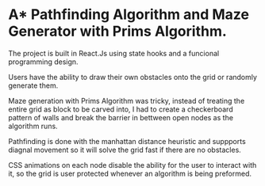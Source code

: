 # A* Pathfinding Algorithm and Maze Generator with Prims Algorithm.

The project is built in React.Js using state hooks and a funcional programming design.

Users have the ability to draw their own obstacles onto the grid or randomly generate them.

Maze generation with Prims Algorithm was tricky, instead of treating the entire grid as block to be carved into, I had to create a checkerboard pattern of walls and break the barrier in bettween open nodes as the algorithm runs.

Pathfinding is done with the manhattan distance heuristic and suppports diagnal movement so it will solve the grid fast if there are no obstacles. 

CSS animations on each node disable the ability for the user to interact with it, so the grid is user protected whenever an algorithm is being preformed.

